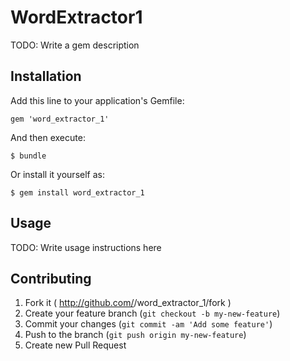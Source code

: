 # WordExtractor1

TODO: Write a gem description

## Installation

Add this line to your application's Gemfile:

    gem 'word_extractor_1'

And then execute:

    $ bundle

Or install it yourself as:

    $ gem install word_extractor_1

## Usage

TODO: Write usage instructions here

## Contributing

1. Fork it ( http://github.com/<my-github-username>/word_extractor_1/fork )
2. Create your feature branch (`git checkout -b my-new-feature`)
3. Commit your changes (`git commit -am 'Add some feature'`)
4. Push to the branch (`git push origin my-new-feature`)
5. Create new Pull Request
